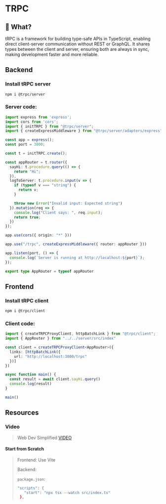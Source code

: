 # TRPC
## 🧠 What?
tRPC is a framework for building type-safe APIs in TypeScript, enabling direct client-server communication without REST or GraphQL. It shares types between the client and server, ensuring both are always in sync, making development faster and more reliable.

## Backend

### Install tRPC server
```sh
npm i @trpc/server
```

### Server code:
```ts
import express from 'express';
import cors from 'cors';
import { initTRPC } from "@trpc/server";
import { createExpressMiddleware } from "@trpc/server/adapters/express";

const app = express();
const port = 3000;

const t = initTRPC.create();

const appRouter = t.router({
  sayHi: t.procedure.query(() => {
    return "Hi";
  }),
  logToServer: t.procedure.input(v => {
    if (typeof v === "string") {
      return v;
    }

    throw new Error("Invalid input: Expected string")
  }).mutation(req => {
    console.log("Client says: ", req.input);
    return true;
  })
});

app.use(cors({ origin: "*" }))

app.use("/trpc", createExpressMiddleware({ router: appRouter }))

app.listen(port, () => {
  console.log(`Server is running at http://localhost:${port}`);
});

export type AppRouter = typeof appRouter
```

## Frontend

### Install tRPC client
```sh
npm i @trpc/client
```

### Client code:
```ts
import { createTRPCProxyClient, httpBatchLink } from "@trpc/client";
import { AppRouter } from "../../server/src/index"

const client = createTRPCProxyClient<AppRouter>({
  links: [httpBatchLink({
    url: "http://localhost:3000/trpc"
  })]
})

async function main() {
  const result = await client.sayHi.query()
  console.log(result)
}

main()
```

## Resources
### Video
> Web Dev Simplified [VIDEO](https://www.youtube.com/watch?v=UfUbBWIFdJs)

#### Start from Scratch

> Frontend: Use Vite
> 
> Backend:
> 
> `package.json`: 
> ```sh
> "scripts": {
>    "start": "npx tsx --watch src/index.ts"
>  },
> ```